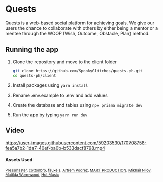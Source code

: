 # Quests

Quests is a web-based social platform for achieving goals. We give our users the chance to collaborate with others by either being a mentor or a mentee through the WOOP (Wish, Outcome, Obstacle, Plan) method.

## Running the app

1. Clone the repository and move to the client folder

   ```sh
   git clone https://github.com/SpookyGlitches/quests-ph.git
   cd quests-ph/client
   ```

2. Install packages using `yarn install`
3. Rename .env.example to .env and add values
4. Create the database and tables using `npx prisma migrate dev`
5. Run the app by typing `yarn run dev`


## Video

https://user-images.githubusercontent.com/59203530/170708758-fea5a7b2-1da7-40ef-ba0b-b533dacf8798.mp4

#### Assets Used
<sub>[Pressmaster](https://www.pexels.com/video/a-woman-doing-extreme-exercise-by-pulling-a-tied-tire-attached-to-her-body-3196218/), [cottonbro](https://www.pexels.com/video/desk-school-faceless-student-4769542/), [fauxels](https://www.pexels.com/video/group-of-people-having-fun-as-a-team-3252991/), [Artrem Podrez](https://www.pexels.com/video/woman-using-laptop-6586295/), [MART PRODUCTION](https://www.pexels.com/video/man-looking-out-the-glass-window-7263300/), [Mikhail Nilov](https://www.pexels.com/video/man-looking-at-his-laptop-in-deep-thoughts-9365454/), [Matilda Wormwood](https://www.pexels.com/video/close-up-view-of-person-using-her-laptop-4146203/), [Hot Music](https://pixabay.com/users/hot_music-27442149/?tab=audio&utm_source=link-attribution&utm_medium=referral&utm_campaign=audio&utm_content=111355)</sub>
